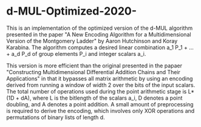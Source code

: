 # d-MUL-Optimized-2020-
This is an implementation of the optimized version of the d-MUL algorithm presented in the paper "A New Encoding Algorithm for a Multidimensional Version of the Montgomery Ladder" by Aaron Hutchinson and Koray Karabina. The algorithm computes a desired linear combination a_1 P_1 + ... + a_d P_d of group elements P_i and integer scalars a_i. 


This version is more efficient than the original presented in the papaer "Constructing Multidimensional Differential Addition Chains and Their Applications" in that it bypasses all matrix arithmetic by using an encoding derived from running a window of width 2 over the bits of the input scalars. The total number of operations used during the point arithmetic stage is L*(1D + dA), where L is the bitlength of the scalars a_i, D denotes a point doubling, and A denotes a point addition. A small amount of preprocessing is required to derive the encoding, which involves only XOR operations and permutations of binary lists of length d.
